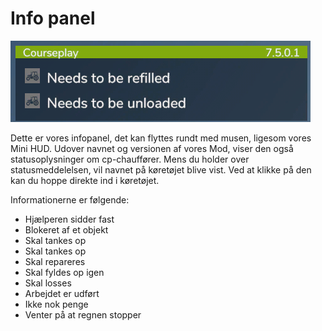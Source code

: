 # Info panel

![Image](/translation_data/infopanel_0_0_480_130.png)


Dette er vores infopanel, det kan flyttes rundt med musen, ligesom vores Mini HUD.
Udover navnet og versionen af ​​vores Mod, viser den også statusoplysninger om cp-chauffører.
Mens du holder over statusmeddelelsen, vil navnet på køretøjet blive vist.
Ved at klikke på den kan du hoppe direkte ind i køretøjet.



Informationerne er følgende:
- Hjælperen sidder fast
- Blokeret af et objekt
- Skal tankes op
- Skal tankes op
- Skal repareres
- Skal fyldes op igen
- Skal losses
- Arbejdet er udført
- Ikke nok penge
- Venter på at regnen stopper


